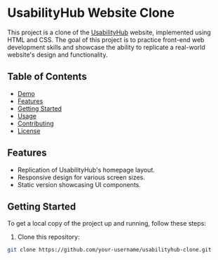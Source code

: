 # UsabilityHub Website Clone

This project is a clone of the [UsabilityHub](https://www.usabilityhub.com/) website, implemented using HTML and CSS. The goal of this project is to practice front-end web development skills and showcase the ability to replicate a real-world website's design and functionality.

## Table of Contents

- [Demo](#demo)
- [Features](#features)
- [Getting Started](#getting-started)
- [Usage](#usage)
- [Contributing](#contributing)
- [License](#license)

## Features

- Replication of UsabilityHub's homepage layout.
- Responsive design for various screen sizes.
- Static version showcasing UI components.

## Getting Started

To get a local copy of the project up and running, follow these steps:

1. Clone this repository:

```bash
git clone https://github.com/your-username/usabilityhub-clone.git

